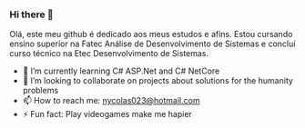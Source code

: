 ### Hi there 👋
Olá, este meu github é dedicado aos meus estudos e afins. Estou cursando ensino superior na Fatec Análise de Desenvolvimento de Sistemas e concluí curso técnico na Etec Desenvolvimento de Sistemas.

- 🌱 I’m currently learning C# ASP.Net and C# NetCore
- 👯 I’m looking to collaborate on projects about solutions for the humanity problems
- 📫 How to reach me: nycolas023@hotmail.com
- ⚡ Fun fact: Play videogames make me hapier
